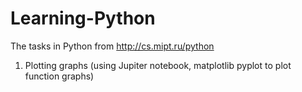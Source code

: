 # Learning-Python
The tasks in Python from http://cs.mipt.ru/python

1. Plotting graphs (using Jupiter notebook, matplotlib pyplot to plot function graphs)

